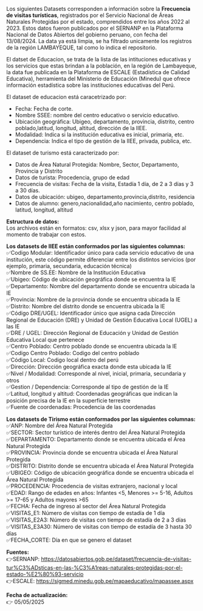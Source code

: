 Los siguientes Datasets corresponden a información sobre la **Frecuencia de visitas turísticas**, registrados por el Servicio Nacional de Áreas Naturales Protegidas por el estado, comprendidos entre los años 2022 al 2023. Estos datos fueron publicados por el SERNANP en la Plataforma Nacional de Datos Abiertos del gobierno peruano, con fecha del 13/08/2024. La data ya está limpia, se ha filtrado unicamente los registros de la región LAMBAYEQUE, tal como lo indica el repositorio.  

El datset de Educacion, se trata de la lista de las intituciones educativas y los servicios que estas brindan a la población, en la región de Lambayeque, la data fue publicada en la Plataforma de ESCALE (Estadística de Calidad Educativa), herramienta del Ministerio de Educación (Minedu) que ofrece información estadística sobre las instituciones educativas del Perú. 

El dataset de educacion está caracetrizado por:
- Fecha: Fecha de corte.  
- Nombre SSEE: nombre del centro educativo o servicio educativo.    
- Ubicación geográfica: Ubigeo, departamento, provincia, distrito, centro poblado,latitud, longitud, altitud, dirección de la IIEE.  
- Modalidad: Indica si la institución educativa es inicial, primaria, etc.  
- Dependencia: Indica el tipo de gestión de la IIEE, privada, publica, etc.    


El dataset de turismo está caracterizado por:  
- Datos de Área Natural Protegida: Nombre, Sector, Departamento, Provincia y Distrito  
- Datos de turista: Procedencia, grupo de edad  
- Frecuencia de visitas: Fecha de la visita, Estadía 1 día, de 2 a 3 días y 3 a 30 días.  
- Datos de ubicación: ubigeo, departamento,provincia,distrito, residencia   
- Datos de alumno: genero,nacionalidad,año nacimiento, centro poblado, latitud, longitud, altitud    

**Estructura de datos:**   
Los archivos están en formatos: csv, xlsx y json, para mayor facilidad al momento de trabajar con estos.  

**Los datasets de IIEE están conformados por las siguientes columnas:**  
✅Codigo Modular: Identificador único para cada servicio educativo de una institución, este código permite diferenciar entre los distintos servicios (por ejemplo, primaria, secundaria, educación técnica)    
✅Nombre de SS.EE: Nombre de la Institución Educativa  
✅Ubigeo: Código de ubicación geográfica donde se encuentra la IE  
✅Departamento: Nombre del departamento donde se encuentra ubicada la IE   
✅Provincia: Nombre de la provincia donde se encuentra ubicada la IE    
✅Distrito: Nombre del distrito donde se encuentra ubicada la IE  
✅Código DRE/UGEL: Identificador único que asigna cada Dirección Regional de Educación (DRE) y Unidad de Gestión Educativa Local (UGEL) a las IE    
✅DRE / UGEL: Dirección Regional de Educación y Unidad de Gestión Educativa Local que pertenece   
✅Centro Poblado: Centro poblado donde se encuentra ubicada la IE    
✅Codigo Centro Poblado: Codigo del centro poblado  
✅Código Local: Codigo local dentro del perú  
✅Dirección: Dirección geográfica exacta donde esta ubicada la IE  
✅Nivel / Modalidad: Corresponde al nivel, inicial, primaria, secundaria y otros   
✅Gestion / Dependencia: Corresponde al tipo de gestión de la IE  
✅Latitud, longitud y altitud: Coordenadas geográficas que indican la posición precisa de la IE en la superficie terrestre   
✅Fuente de coordenadas: Procedencia de las coordenadas   

**Los datasets de Tirismo están conformados por las siguientes columnas:**  
✅ANP: Nombre del Área Natural Protegida  
✅SECTOR: Sector turístico de interés dentro del Área Natural Protegida  
✅DEPARTAMENTO: Departamento donde se encuentra ubicada el Área Natural Protegida  
✅PROVINCIA: Provincia donde se encuentra ubicada el Área Natural Protegida  
✅DISTRITO: Distrito donde se encuentra ubicada el Área Natural Protegida  
✅UBIGEO: Código de ubicación geográfica donde se encuentra ubicada el Área Natural Protegida  
✅PROCEDENCIA: Procedencia de visitas extranjero, nacional y local  
✅EDAD: Rango de edades en años: Infantes <5, Menores >= 5-16, Adultos >= 17-65 y Adultos mayores >65  
✅FECHA:	Fecha de ingreso al sector del Área Natural Protegida  
✅VISITAS_E1: Número de visitas con tiempo de estadía de 1 día  
✅VISITAS_E2A3: Número de visitas con tiempo de estadía de 2 a 3 días  
✅VISITAS_E3A30: Número de visitas con tiempo de estadía de 3 hasta 30 días  
✅FECHA_CORTE: Día en que se genero el dataset  


**Fuentes:**   
👉SERNANP: https://datosabiertos.gob.pe/dataset/frecuencia-de-visitas-tur%C3%ADsticas-en-las-%C3%A1reas-naturales-protegidas-por-el-estado-%E2%80%93-servicio  
👉ESCALE: https://sigmed.minedu.gob.pe/mapaeducativo/mapassee.aspx      

**Fecha de actualización:**  
👉 05/05/2025  

